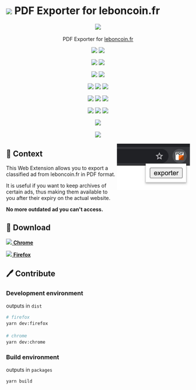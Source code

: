 # <img width=25 src="https://i.imgur.com/LCwbHeA.png"> PDF Exporter for leboncoin.fr

<p align=center>
  <a href="https://github.com/bamdadsabbagh/leboncoin-pdf-ext"><img width=150 src="https://raw.githubusercontent.com/bamdadsabbagh/leboncoin-pdf-ext/master/src/assets/icon.png"></a>
</p>

<p align=center>
  PDF Exporter for <a href="https://www.leboncoin.fr/">leboncoin.fr</a>
</p>

<p align=center>
  <a href="https://github.com/bamdadsabbagh/leboncoin-pdf-ext"><img src="https://img.shields.io/github/stars/bamdadsabbagh/leboncoin-pdf-ext?label=git"></a>
  <img src="https://img.shields.io/github/license/bamdadsabbagh/leboncoin-pdf-ext">
</p>

<p align=center>
  <img src="https://img.shields.io/github/languages/count/bamdadsabbagh/leboncoin-pdf-ext">
  <img src="https://img.shields.io/github/languages/top/bamdadsabbagh/leboncoin-pdf-ext">
</p>

<p align=center>
  <img src="https://img.shields.io/github/v/release/bamdadsabbagh/leboncoin-pdf-ext">
  <img src="https://api.codeclimate.com/v1/badges/90c2b2e5d1c33e53448d/maintainability" />
</p>

<p align=center>
  <img src="https://img.shields.io/david/bamdadsabbagh/leboncoin-pdf-ext">
  <img src="https://img.shields.io/david/dev/bamdadsabbagh/leboncoin-pdf-ext">
  <img src="https://img.shields.io/snyk/vulnerabilities/github/bamdadsabbagh/leboncoin-pdf-ext">
</p>

<p align=center>
  <img src="https://img.shields.io/chrome-web-store/v/mifkoblilhehppoemadbhopbbijpifcj">
  <img src="https://img.shields.io/chrome-web-store/stars/mifkoblilhehppoemadbhopbbijpifcj">
  <img src="https://img.shields.io/chrome-web-store/users/mifkoblilhehppoemadbhopbbijpifcj">
</p>

<p align=center>
  <img src="https://img.shields.io/amo/v/leboncoin-pdf">
  <img src="https://img.shields.io/amo/stars/leboncoin-pdf">
  <img src="https://img.shields.io/amo/users/leboncoin-pdf">
</p>

<p align=center>
  <img src="https://img.shields.io/badge/ci-github--actions-yellowgreen">
</p>

<p align=center>
  <img src="https://i.imgur.com/kAdOAZ9.gif">
</p>

<img align=right width=200 src="./assets/screenshots/promo_small.jpg">

## 📖 Context

This Web Extension allows you to export a classified ad from leboncoin.fr
in PDF format.

It is useful if you want to keep archives of certain ads,
thus making them available to you after their expiry on the actual website.

**No more outdated ad you can't access.**

## 🚀 Download

[<img height=30 src="https://icons.iconarchive.com/icons/cornmanthe3rd/plex/256/Internet-chrome-icon.png"> **Chrome**](https://chrome.google.com/webstore/detail/pdf-exporter-for-leboncoi/mifkoblilhehppoemadbhopbbijpifcj)

[<img height=30 src="https://icons.iconarchive.com/icons/cornmanthe3rd/plex/256/Internet-firefox-icon.png"> **Firefox**](https://addons.mozilla.org/en-US/firefox/addon/leboncoin-pdf/)

## 🖊 Contribute

### Development environment

outputs in `dist`

```bash
# firefox
yarn dev:firefox

# chrome
yarn dev:chrome
```

### Build environment

outputs in `packages`

```bash
yarn build
```
